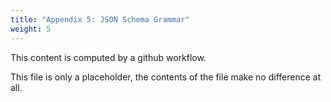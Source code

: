 ```yaml
---
title: "Appendix 5: JSON Schema Grammar"
weight: 5
---
```

<!---
-- Copyright (c) Meta Platforms, Inc. and affiliates.
--
-- This source code is licensed under the MIT license found in the
-- LICENSE file in the root directory of this source tree.
-->

This content is computed by a github workflow.

This file is only a placeholder, the contents of the file make no difference at all.

<!-- I_AM_A_STUB -->
